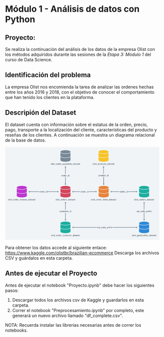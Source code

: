 # Módulo 1 - Análisis de datos con Python

## Proyecto:
Se realiza la continuación del análisis de los datos de la empresa Olist con los métodos adquiridos durante las sesiones de la *Etapa 3: Módulo 1* del curso de Data Science.

## Identificación del problema
La empresa Olist nos encomienda la tarea de analizar las ordenes hechas entre los años 2016 y 2018, con el objetivo de conocer el comportamiento que han tenido los clientes en la plataforma.

## Descripión del Dataset

El dataset cuenta con información sobre el estatus de la orden, precio, pago, transporte a la localización del cliente, características del producto y reseñas de los clientes.
A continuación se muestra un diagrama relacional de la base de datos.

![Diagrama de Base de Datos](utils/diagrama.png)

Para obtener los datos accede al siguiente enlace: https://www.kaggle.com/olistbr/brazilian-ecommerce
Descarga los archivos CSV y guárdalos en esta carpeta.

## Antes de ejecutar el Proyecto

Antes de ejecutar el notebook "Proyecto.ipynb" debe hacer los siguientes pasos:

1. Descargar todos los archivos csv de Kaggle y guardarlos en esta carpeta.
2. Correr el notebook "Preprocesamiento.ipynb" por completo, este generará un nuevo archivo llamado "df_complete.csv".

NOTA: Recuerda instalar las librerias necesarias antes de correr los notebooks.
